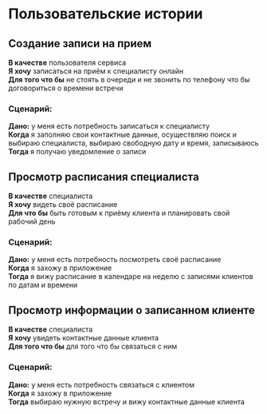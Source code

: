 # Пользовательские истории

## Создание записи на прием
**В качестве** пользователя сервиса \
**Я хочу** записаться на приём к специалисту онлайн\
**Для того что бы** не стоять в очереди и не звонить по телефону что бы договориться о времени встречи

### Сценарий:
**Дано:** у меня есть потребность записаться к специалисту \
**Когда** я заполняю свои контактные данные, осуществляю поиск и выбираю специалиста, выбираю свободную дату и время, записываюсь \
**Тогда** я получаю уведомление о записи

## Просмотр расписания специалиста
**В качестве** специалиста \
**Я хочу** видеть своё расписание \
**Для что бы** быть готовым к приёму клиента и планировать свой рабочий день

### Сценарий:
**Дано:** у меня есть потребность посмотреть своё расписание \
**Когда** я захожу в приложение \
**Тогда** я вижу расписание в календаре на неделю с записями клиентов по датам и времени 


## Просмотр информации о записанном клиенте
**В качестве** специалиста \
**Я хочу** увидеть контактные данные клиента \
**Для того что бы** для того что бы связаться с ним 

### Сценарий:
**Дано:** у меня есть потребность связаться с клиентом \
**Когда** я захожу в приложение \
**Тогда** выбираю нужную встречу и вижу контактные данные клиента 




